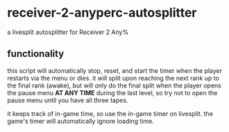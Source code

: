 # receiver-2-anyperc-autosplitter
a livesplit autosplitter for Receiver 2 Any%

## functionality
this script will automatically stop, reset, and start the timer when the player restarts via the menu or dies.
it will split upon reaching the next rank up to the final rank (awake), but will only do the final split when
the player opens the pause menu **AT ANY TIME** during the last level, so try not to open the pause menu until you have all three tapes.  

it keeps track of in-game time, so use the in-game timer on livesplit. the game's timer will automatically ignore loading time.

